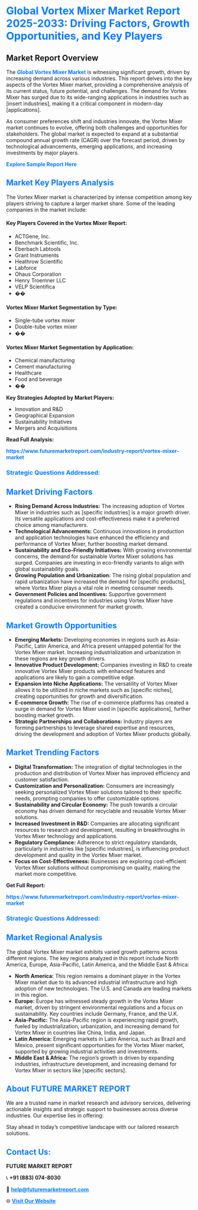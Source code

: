 <h1 style="color: #007BFF;">Global Vortex Mixer Market Report 2025-2033: Driving Factors, Growth Opportunities, and Key Players</h1>

<section id="overview">
<h2>Market Report Overview</h2>
<p>The <a href="https://www.futuremarketreport.com/industry-report/vortex-mixer-market" style="color: #007BFF; text-decoration: none;"><strong>Global Vortex Mixer Market</strong></a> is witnessing significant growth, driven by increasing demand across various industries. This report delves into the key aspects of the Vortex Mixer market, providing a comprehensive analysis of its current status, future potential, and challenges. The demand for Vortex Mixer has surged due to its wide-ranging applications in industries such as [insert industries], making it a critical component in modern-day [applications].</p>
<p>As consumer preferences shift and industries innovate, the Vortex Mixer market continues to evolve, offering both challenges and opportunities for stakeholders. The global market is expected to expand at a substantial compound annual growth rate (CAGR) over the forecast period, driven by technological advancements, emerging applications, and increasing investments by major players.</p>
</section>

<section id="overview">
<p><a href="https://www.futuremarketreport.com/request-sample/reportId=118184" style="color: #007BFF; text-decoration: none;"><strong>Explore Sample Report Here</strong></a></p>
</section>

<section id="key-players">
<h2 style="color: #007BFF;">Market Key Players Analysis</h2>
<p>The Vortex Mixer market is characterized by intense competition among key players striving to capture a larger market share. Some of the leading companies in the market include:</p>
<h4>Key Players Covered in the Vortex Mixer Report:</h4>
<ul><li>ACTGene, Inc.</li><li>Benchmark Scientific, Inc.</li><li>Eberbach Labtools</li><li>Grant Instruments</li><li>Heathrow Scientific</li><li>Labforce</li><li>Ohaus Corporation</li><li>Henry Troemner LLC</li><li>VELP Scientifica</li><li>��</li></ul>
<h4>Vortex Mixer Market Segmentation by Type:</h4>
<ul><li>Single-tube vortex mixer</li><li>Double-tube vortex mixer</li><li>��</li></ul>

<h4>Vortex Mixer Market Segmentation by Application:</h4>
<ul><li>Chemical manufacturing</li><li>Cement manufacturing</li><li>Healthcare</li><li>Food and beverage</li><li>��</li></ul>
<p><strong>Key Strategies Adopted by Market Players:</strong></p>
<ul>
<li>Innovation and R&D</li>
<li>Geographical Expansion</li>
<li>Sustainability Initiatives</li>
<li>Mergers and Acquisitions</li>
</ul>
</section>

<section>
<p><strong>Read Full Analysis: </strong></p><a href="https://www.futuremarketreport.com/industry-report/vortex-mixer-market" style="color: #007BFF; text-decoration: none;"><strong>https://www.futuremarketreport.com/industry-report/vortex-mixer-market</strong></a>
<h3 style="color: #007BFF;">Strategic Questions Addressed:</h3>
</section>

<section id="driving-factors">
<h2 style="color: #007BFF;">Market Driving Factors</h2>
<ul>
<li><strong>Rising Demand Across Industries:</strong> The increasing adoption of Vortex Mixer in industries such as [specific industries] is a major growth driver. Its versatile applications and cost-effectiveness make it a preferred choice among manufacturers.</li>
<li><strong>Technological Advancements:</strong> Continuous innovations in production and application technologies have enhanced the efficiency and performance of Vortex Mixer, further boosting market demand.</li>
<li><strong>Sustainability and Eco-Friendly Initiatives:</strong> With growing environmental concerns, the demand for sustainable Vortex Mixer solutions has surged. Companies are investing in eco-friendly variants to align with global sustainability goals.</li>
<li><strong>Growing Population and Urbanization:</strong> The rising global population and rapid urbanization have increased the demand for [specific products], where Vortex Mixer plays a vital role in meeting consumer needs.</li>
<li><strong>Government Policies and Incentives:</strong> Supportive government regulations and incentives for industries using Vortex Mixer have created a conducive environment for market growth.</li>
</ul>
</section>

<section id="growth-opportunities">
<h2 style="color: #007BFF;">Market Growth Opportunities</h2>
<ul>
<li><strong>Emerging Markets:</strong> Developing economies in regions such as Asia-Pacific, Latin America, and Africa present untapped potential for the Vortex Mixer market. Increasing industrialization and urbanization in these regions are key growth drivers.</li>
<li><strong>Innovative Product Development:</strong> Companies investing in R&D to create innovative Vortex Mixer products with enhanced features and applications are likely to gain a competitive edge.</li>
<li><strong>Expansion into Niche Applications:</strong> The versatility of Vortex Mixer allows it to be utilized in niche markets such as [specific niches], creating opportunities for growth and diversification.</li>
<li><strong>E-commerce Growth:</strong> The rise of e-commerce platforms has created a surge in demand for Vortex Mixer used in [specific applications], further boosting market growth.</li>
<li><strong>Strategic Partnerships and Collaborations:</strong> Industry players are forming partnerships to leverage shared expertise and resources, driving the development and adoption of Vortex Mixer products globally.</li>
</ul>
</section>

<section id="trending-factors">
<h2 style="color: #007BFF;">Market Trending Factors</h2>
<ul>
<li><strong>Digital Transformation:</strong> The integration of digital technologies in the production and distribution of Vortex Mixer has improved efficiency and customer satisfaction.</li>
<li><strong>Customization and Personalization:</strong> Consumers are increasingly seeking personalized Vortex Mixer solutions tailored to their specific needs, prompting companies to offer customizable options.</li>
<li><strong>Sustainability and Circular Economy:</strong> The push towards a circular economy has driven demand for recyclable and reusable Vortex Mixer solutions.</li>
<li><strong>Increased Investment in R&D:</strong> Companies are allocating significant resources to research and development, resulting in breakthroughs in Vortex Mixer technology and applications.</li>
<li><strong>Regulatory Compliance:</strong> Adherence to strict regulatory standards, particularly in industries like [specific industries], is influencing product development and quality in the Vortex Mixer market.</li>
<li><strong>Focus on Cost-Effectiveness:</strong> Businesses are exploring cost-efficient Vortex Mixer solutions without compromising on quality, making the market more competitive.</li>
</ul>
</section>

<section>
<p><strong>Get Full Report: </strong></p><a href="https://www.futuremarketreport.com/industry-report/vortex-mixer-market" style="color: #007BFF; text-decoration: none;"><strong>https://www.futuremarketreport.com/industry-report/vortex-mixer-market</strong></a>
<h3 style="color: #007BFF;">Strategic Questions Addressed:</h3>
</section>


<section id="regional-analysis">
<h2 style="color: #007BFF;">Market Regional Analysis</h2>
<p>The global Vortex Mixer market exhibits varied growth patterns across different regions. The key regions analyzed in this report include North America, Europe, Asia-Pacific, Latin America, and the Middle East & Africa:</p>
<ul>
<li><strong>North America:</strong> This region remains a dominant player in the Vortex Mixer market due to its advanced industrial infrastructure and high adoption of new technologies. The U.S. and Canada are leading markets in this region.</li>
<li><strong>Europe:</strong> Europe has witnessed steady growth in the Vortex Mixer market, driven by stringent environmental regulations and a focus on sustainability. Key countries include Germany, France, and the U.K.</li>
<li><strong>Asia-Pacific:</strong> The Asia-Pacific region is experiencing rapid growth, fueled by industrialization, urbanization, and increasing demand for Vortex Mixer in countries like China, India, and Japan.</li>
<li><strong>Latin America:</strong> Emerging markets in Latin America, such as Brazil and Mexico, present significant opportunities for the Vortex Mixer market, supported by growing industrial activities and investments.</li>
<li><strong>Middle East & Africa:</strong> The region’s growth is driven by expanding industries, infrastructure development, and increasing demand for Vortex Mixer in sectors like [specific sectors].</li>
</ul>
</section>

<footer>
<h2 style="color: #007BFF;">About FUTURE MARKET REPORT</h2>
<p>We are a trusted name in market research and advisory services, delivering actionable insights and strategic support to businesses across diverse industries. Our expertise lies in offering:</p>

<p>Stay ahead in today’s competitive landscape with our tailored research solutions.</p>

<h2 style="color: #007BFF;">Contact Us:</h2>
<p><strong>FUTURE MARKET REPORT</strong></p>
<p>📞 <strong>+91 (883) 074-8030</strong></p>
<p>📧 <strong><a href="mailto:help@futuremarketreport.com" style="color: #007BFF;">help@futuremarketreport.com</a></strong></p>
<p>🌐 <strong><a href="https://www.futuremarketreport.com/" style="color: #007BFF;">Visit Our Website</a></strong></p>
</footer>
